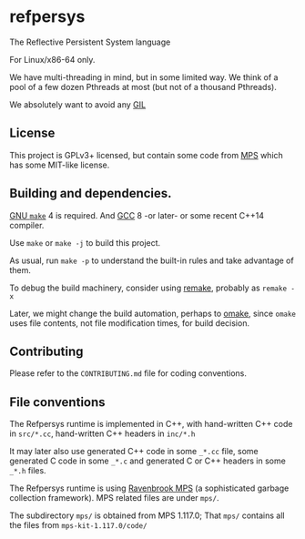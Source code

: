 # refpersys

The Reflective Persistent System language

For Linux/x86-64 only.

We have multi-threading in mind, but in some limited way. We think of
a pool of a few dozen Pthreads at most (but not of a thousand
Pthreads).

We absolutely want to avoid any
[GIL](https://en.wikipedia.org/wiki/Global_interpreter_lock)


## License

This project is GPLv3+ licensed, but contain some code from
[MPS](https://www.ravenbrook.com/project/mps) which has some MIT-like
license.

## Building and dependencies.

[GNU `make`](https://www.gnu.org/software/make/) 4 is required. And
[GCC](http://gcc.gnu.org/) 8 -or later- or some recent C++14 compiler.

Use `make` or `make -j` to build this project.

As usual, run `make -p` to understand the built-in rules and take
advantage of them.

To debug the build machinery, consider using
[remake](http://bashdb.sourceforge.net/remake/), probably as `remake
-x`

Later, we might change the build automation, perhaps to
[omake](http://projects.camlcity.org/projects/omake.html), since
`omake` uses file contents, not file modification times, for build
decision.

## Contributing

Please refer to the `CONTRIBUTING.md` file for coding conventions.

## File conventions

The Refpersys runtime is implemented in C++, with hand-written C++
code in `src/*.cc`, hand-written C++ headers in `inc/*.h`

It may later also use generated C++ code in some `_*.cc` file, some
generated C code in some `_*.c` and generated C or C++ headers in some
`_*.h` files.

The Refpersys runtime is using [Ravenbrook
MPS](https://www.ravenbrook.com/project/mps) (a sophisticated garbage
collection framework). MPS related files are under `mps/`.

The subdirectory `mps/` is obtained from MPS 1.117.0; That `mps/`
contains all the files from `mps-kit-1.117.0/code/`
